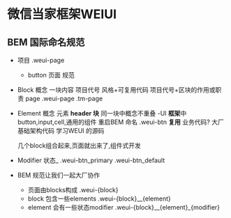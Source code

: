 # 微信当家框架WEIUI

## BEM 国际命名规范

- 项目 .weui-page
    - button 页面
规范 
- Block 概念
    一块内容 项目代号 风格+可复用代码
    项目代号+区块的作用或职责 page
    .weui-page
    .tm-page
- Element 概念
    元素  __header
        块__
    同一块中概念不重叠 
-UI **框架**中button,input,cell,通用的组件
    重启BEM 命名
    .weui-btn **复用**
    业务代码?
    大厂
    基础架构代码 学习WEUI 的源码

    几个block组合起来,页面就出来了,组件式开发
- Modifier
    状态_
    .weui-btn_primary
    .weui-btn_default
- BEM 规范让我们一起大厂协作
    - 页面由blocks构成 .weui-{block}
    - block 包含一些elements .weui-{block}__{element}
    - element 会有一些状态modifier .weui-{block}__{element}_{modifier}